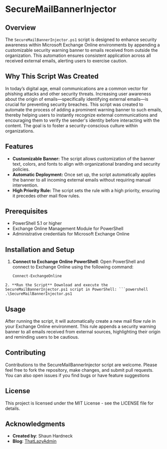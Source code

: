 # SecureMailBannerInjector

## Overview
The `SecureMailBannerInjector.ps1` script is designed to enhance security awareness within Microsoft Exchange Online environments by appending a customizable security warning banner to emails received from outside the organization. This automation ensures consistent application across all received external emails, alerting users to exercise caution.

## Why This Script Was Created
In today’s digital age, email communications are a common vector for phishing attacks and other security threats. Increasing user awareness about the origin of emails—specifically identifying external emails—is crucial for preventing security breaches. This script was created to automate the process of adding a prominent warning banner to such emails, thereby helping users to instantly recognize external communications and encouraging them to verify the sender's identity before interacting with the content. The goal is to foster a security-conscious culture within organizations.

## Features
- **Customizable Banner:** The script allows customization of the banner text, colors, and fonts to align with organizational branding and security policies.
- **Automatic Deployment:** Once set up, the script automatically applies the banner to all incoming external emails without requiring manual intervention.
- **High Priority Rule:** The script sets the rule with a high priority, ensuring it precedes other mail flow rules.

## Prerequisites
- PowerShell 5.1 or higher
- Exchange Online Management Module for PowerShell
- Administrative credentials for Microsoft Exchange Online

## Installation and Setup
1. **Connect to Exchange Online PowerShell**:
   Open PowerShell and connect to Exchange Online using the following command:
   ```powershell
   Connect-ExchangeOnline
`
2. **Run the Script**
    Download and execute the SecureMailBannerInjector.ps1 script in PowerShell:
    ```powershell
.\SecureMailBannerInjector.ps1
`
## Usage
After running the script, it will automatically create a new mail flow rule in your Exchange Online environment. This rule appends a security warning banner to all emails received from external sources, highlighting their origin and reminding users to be cautious.

## Contributing
Contributions to the SecureMailBannerInjector script are welcome. Please feel free to fork the repository, make changes, and submit pull requests. You can also open issues if you find bugs or have feature suggestions

## License
This project is licensed under the MIT License - see the LICENSE file for details.

## Acknowledgments
- **Created by**: Shaun Hardneck
- **Blog**: [ThatLazyAdmin](http://www.thatlazyadmin.com)
